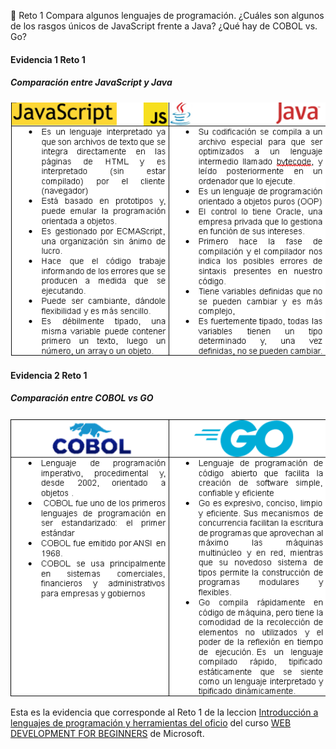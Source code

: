 🚀 Reto 1
Compara algunos lenguajes de programación. ¿Cuáles son algunos de los rasgos únicos de JavaScript frente a Java? ¿Qué hay de COBOL vs. Go?

#### Evidencia 1 Reto 1
##### Comparación entre JavaScript y Java

<img src="../img/Tabla-1.png" alt="" width="" height="">

#### Evidencia 2 Reto 1
##### Comparación entre COBOL vs GO

<img src="../img/Tabla-2.png" alt="" width="" height="">

Esta es la evidencia que corresponde al Reto 1 de la leccion <a href="https://github.com/microsoft/Web-Dev-For-Beginners/blob/main/1-getting-started-lessons/1-intro-to-programming-languages/translations/README.es.md">Introducción a lenguajes de programación y herramientas del oficio</a> del curso <a href="https://github.com/microsoft/Web-Dev-For-Beginners">WEB DEVELOPMENT FOR BEGINNERS</a> de Microsoft.